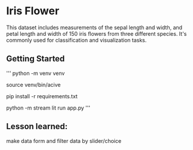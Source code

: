 # Iris Flower

This dataset includes measurements of the sepal length and width, and petal length and width of 150 iris flowers from three different species. It's commonly used for classification and visualization tasks.

## Getting Started

'''
python -m venv venv

source venv/bin/acive

pip install -r requirements.txt

python -m stream lit run app.py
'''

## Lesson learned:
make data form and filter data by slider/choice
